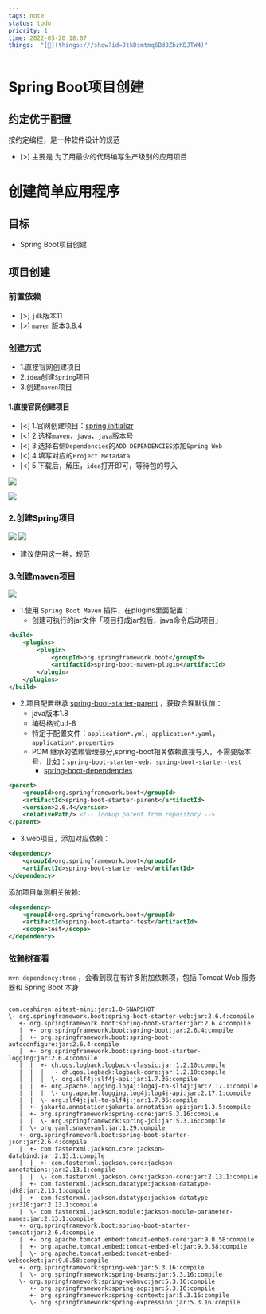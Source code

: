 ```yaml
---
tags: note
status: todo
priority: 1
time: 2022-05-20 18:07
things:  "[🧊](things:///show?id=JtkDsmtmq6Bd8ZbzKBJTW4)"
---
```


# Spring Boot项目创建
## 约定优于配置
按约定编程，是一种软件设计的规范
- [>]  主要是 为了用最少的代码编写生产级别的应用项目
# 创建简单应用程序
## 目标
- Spring Boot项目创建
## 项目创建
### 前置依赖
- [>] `jdk`版本11
- [>] `maven` 版本3.8.4

### 创建方式
-  1.直接官网创建项目
-  2.`idea`创建`Spring`项目
-  3.创建`maven`项目

#### 1.直接官网创建项目

- [<] 1.官网创建项目：[spring initializr](https://start.spring.io/)
- [<] 2.选择`maven`，`java`，`java`版本号
- [<] 3.选择右侧`Dependencies`的`ADD DEPENDENCIES`添加`Spring Web`
- [<] 4.填写对应的`Project Metadata`
- [<] 5.下载后，解压，`idea`打开即可，等待包的导入



![](https://gitee.com/javaTesteru/picgo/raw/master/images/hogwarts/202203081121715.png)


![](https://gitee.com/javaTesteru/picgo/raw/master/images/hogwarts/202203081122136.png)

### 2.创建Spring项目
![](https://gitee.com/javaTesteru/picgo/raw/master/images/hogwarts/202203081154938.png)
![](https://gitee.com/javaTesteru/picgo/raw/master/images/hogwarts/202203081154473.png)

- 建议使用这一种，规范
### 3.创建maven项目
![](https://gitee.com/javaTesteru/picgo/raw/master/images/hogwarts/202203081111955.png)

- 1.使用  `Spring Boot Maven` 插件，在plugins里面配置：
  - 创建可执行的jar文件「项目打成jar包后，java命令启动项目」
```xml
<build>
    <plugins>
        <plugin>
            <groupId>org.springframework.boot</groupId>
            <artifactId>spring-boot-maven-plugin</artifactId>
        </plugin>
    </plugins>
</build>
```
- 2.项目配置继承 [spring-boot-starter-parent](https://repo1.maven.org/maven2/org/springframework/boot/spring-boot-starter-parent/2.6.4/spring-boot-starter-parent-2.6.4.pom) ，获取合理默认值：
  - java版本1.8
  - 编码格式utf-8
  - 特定于配置文件：`application*.yml`，`application*.yaml`，`application*.properties`
  - POM 继承的依赖管理部分,spring-boot相关依赖直接导入，不需要版本号，比如：`spring-boot-starter-web`，`spring-boot-starter-test`
    - [spring-boot-dependencies](https://repo1.maven.org/maven2/org/springframework/boot/spring-boot-dependencies/2.6.4/spring-boot-dependencies-2.6.4.pom)
```xml
<parent>
    <groupId>org.springframework.boot</groupId>
    <artifactId>spring-boot-starter-parent</artifactId>
    <version>2.6.4</version>
    <relativePath/> <!-- lookup parent from repository -->
</parent>
```
- 3.web项目，添加对应依赖：
```xml
<dependency>
    <groupId>org.springframework.boot</groupId>
    <artifactId>spring-boot-starter-web</artifactId>
</dependency>
```
添加项目单测相关依赖:
```xml
<dependency>
    <groupId>org.springframework.boot</groupId>
    <artifactId>spring-boot-starter-test</artifactId>
    <scope>test</scope>
</dependency>
```
### 依赖树查看
`mvn dependency:tree` ，会看到现在有许多附加依赖项，包括 Tomcat Web 服务器和 Spring Boot 本身
```

com.ceshiren:aitest-mini:jar:1.0-SNAPSHOT
\- org.springframework.boot:spring-boot-starter-web:jar:2.6.4:compile
   +- org.springframework.boot:spring-boot-starter:jar:2.6.4:compile
   |  +- org.springframework.boot:spring-boot:jar:2.6.4:compile
   |  +- org.springframework.boot:spring-boot-autoconfigure:jar:2.6.4:compile
   |  +- org.springframework.boot:spring-boot-starter-logging:jar:2.6.4:compile
   |  |  +- ch.qos.logback:logback-classic:jar:1.2.10:compile
   |  |  |  +- ch.qos.logback:logback-core:jar:1.2.10:compile
   |  |  |  \- org.slf4j:slf4j-api:jar:1.7.36:compile
   |  |  +- org.apache.logging.log4j:log4j-to-slf4j:jar:2.17.1:compile
   |  |  |  \- org.apache.logging.log4j:log4j-api:jar:2.17.1:compile
   |  |  \- org.slf4j:jul-to-slf4j:jar:1.7.36:compile
   |  +- jakarta.annotation:jakarta.annotation-api:jar:1.3.5:compile
   |  +- org.springframework:spring-core:jar:5.3.16:compile
   |  |  \- org.springframework:spring-jcl:jar:5.3.16:compile
   |  \- org.yaml:snakeyaml:jar:1.29:compile
   +- org.springframework.boot:spring-boot-starter-json:jar:2.6.4:compile
   |  +- com.fasterxml.jackson.core:jackson-databind:jar:2.13.1:compile
   |  |  +- com.fasterxml.jackson.core:jackson-annotations:jar:2.13.1:compile
   |  |  \- com.fasterxml.jackson.core:jackson-core:jar:2.13.1:compile
   |  +- com.fasterxml.jackson.datatype:jackson-datatype-jdk8:jar:2.13.1:compile
   |  +- com.fasterxml.jackson.datatype:jackson-datatype-jsr310:jar:2.13.1:compile
   |  \- com.fasterxml.jackson.module:jackson-module-parameter-names:jar:2.13.1:compile
   +- org.springframework.boot:spring-boot-starter-tomcat:jar:2.6.4:compile
   |  +- org.apache.tomcat.embed:tomcat-embed-core:jar:9.0.58:compile
   |  +- org.apache.tomcat.embed:tomcat-embed-el:jar:9.0.58:compile
   |  \- org.apache.tomcat.embed:tomcat-embed-websocket:jar:9.0.58:compile
   +- org.springframework:spring-web:jar:5.3.16:compile
   |  \- org.springframework:spring-beans:jar:5.3.16:compile
   \- org.springframework:spring-webmvc:jar:5.3.16:compile
      +- org.springframework:spring-aop:jar:5.3.16:compile
      +- org.springframework:spring-context:jar:5.3.16:compile
      \- org.springframework:spring-expression:jar:5.3.16:compile
```

